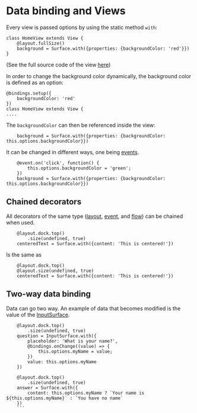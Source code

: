 # Data binding and Views

Every view is passed options by using the static method `with`:

```
class HomeView extends View {
    @layout.fullSize()
    background = Surface.with({properties: {backgroundColor: 'red'}})
}
```

(See the full source code of the view [here](https://pastebin.com/WzUJW3Vc))

In order to change the background color dynamically, the background color is defined as an option:


```
@bindings.setup({
    backgroundColor: 'red'
})
class HomeView extends View {
....
```

The `backgroundColor` can then be referenced inside the view:

```
    background = Surface.with({properties: {backgroundColor: this.options.backgroundColor}})
```

It can be changed in different ways, one being [events](http://localhost:63342/arva-js/docs/variable/index.html#static-variable-event).

```
    @event.on('click', function() {
        this.options.backgroundColor = 'green';
    })
    background = Surface.with({properties: {backgroundColor: this.options.backgroundColor}})
```

## Chained decorators

All decorators of the same type ([layout](http://localhost:63342/arva-js/docs/variable/index.html#static-variable-layout), [event](http://localhost:63342/arva-js/docs/variable/index.html#static-variable-event), and [flow](http://localhost:63342/arva-js/docs/variable/index.html#static-variable-flow)) can be chained when used.

```
    @layout.dock.top()
        .size(undefined, true)
    centeredText = Surface.with({content: 'This is centered!'})
```

Is the same as


```
    @layout.dock.top()
    @layout.size(undefined, true)
    centeredText = Surface.with({content: 'This is centered!'})
```


## Two-way data binding

Data can go two way. An example of data that becomes modified is the value of the [InputSurface](http://localhost:63342/arva-js/docs/class/src/surfaces/InputSurface.js~InputSurface.html).
```
    @layout.dock.top()
        .size(undefined, true)
    question = InputSurface.with({
        placeholder: 'What is your name?',
        @bindings.onChange((value) => {
            this.options.myName = value;
        })
        value: this.options.myName
    })

    @layout.dock.top()
        .size(undefined, true)
    answer = Surface.with({
        content: this.options.myName ? `Your name is ${this.options.myName}` : `You have no name`
    })
    ```



